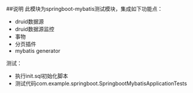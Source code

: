 ##说明
此模块为springboot-mybatis测试模块，集成如下功能点：
* druid数据源
* druid数据源监控
* 事物
* 分页插件
* mybatis generator

测试：
* 执行init.sql初始化脚本
* 测试代码com.example.springboot.SpringbootMybatisApplicationTests